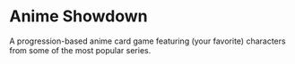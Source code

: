 # Anime Showdown

A progression-based anime card game featuring (your favorite) characters from some of the most popular series.
